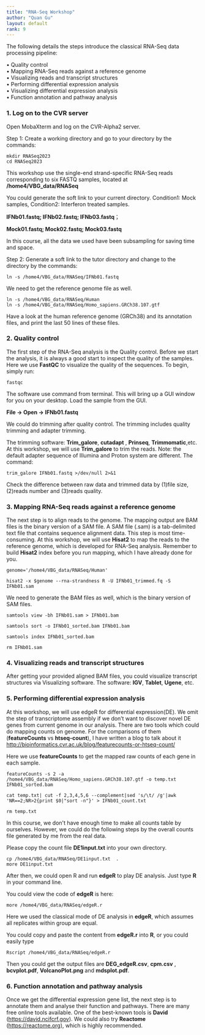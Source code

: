 ```yaml
---
title: "RNA-Seq Workshop"
author: "Quan Gu"
layout: default
rank: 9
---
```


The following details the steps introduce the classical RNA-Seq data processing pipeline:

• Quality control \
• Mapping RNA-Seq reads against a reference genome \
• Visualizing reads and transcript structures \
• Performing differential expression analysis \
• Visualizing differential expression analysis \
• Function annotation and pathway analysis  


###  1.	Log on to the CVR server ### 

Open MobaXterm and log on the CVR-Alpha2 server.

Step 1: Create a working directory and go to your directory by the commands:

```
mkdir RNASeq2023
cd RNASeq2023
```
  
This workshop use the single-end strand-specific RNA-Seq reads corresponding to six FASTQ samples, located at **/home4/VBG_data/RNASeq**

You could generate the soft link to your current directory. 
Condition1: Mock samples, 
Condition2: Interferon treated samples.
 
**IFNb01.fastq; IFNb02.fastq; IFNb03.fastq**；

**Mock01.fastq; Mock02.fastq; Mock03.fastq**

In this course, all the data we used have been subsampling for saving time and space.

Step 2: Generate a soft link to the tutor directory and change to the directory by the commands:

```
ln -s /home4/VBG_data/RNASeq/IFNb01.fastq
```

We need to get the reference genome file as well.

```
ln -s /home4/VBG_data/RNASeq/Human
ln -s /home4/VBG_data/RNASeq/Homo_sapiens.GRCh38.107.gtf
```

Have a look at the human reference genome (GRCh38) and its annotation files, and print the last 50 lines of these files. 

###  2. Quality control ### 

The first step of the RNA-Seq analysis is the Quality control. 
Before we start the analysis, it is always a good start to inspect the quality of the samples. Here we use **FastQC** to visualize the quality of the sequences. To begin, simply run:
```
fastqc 
```
The software use command from terminal. This will bring up a GUI window for you on your desktop.  Load the sample from the GUI.

**File -> Open -> IFNb01.fastq**

We could do trimming after quality control. The trimming includes quality trimming and adapter trimming.

The trimming software: **Trim_galore**, **cutadapt** , **Prinseq**, **Trimmomatic**,etc.  
At this workshop, we will use **Trim_galore** to trim the reads. 
Note: the default adapter sequence of Illumina and Proton system are different.
The command:

```
trim_galore IFNb01.fastq >/dev/null 2>&1
```

Check the difference between raw data and trimmed data by (1)file size, (2)reads number and (3)reads quality.


###  3.	Mapping RNA-Seq reads against a reference genome ###  

The next step is to align reads to the genome. The mapping output are BAM files is the binary version of a SAM file. A SAM file (.sam) is a tab-delimited text file that contains sequence alignment data. This step is most time-consuming.
At this workshop, we will use **Hisat2** to map the reads to the reference genome, which is developed for RNA-Seq analysis.  Remember to build **Hisat2** index before you run mapping, which I have already done for you.

```
genome='/home4/VBG_data/RNASeq/Human'

hisat2 -x $genome --rna-strandness R -U IFNb01_trimmed.fq -S IFNb01.sam
```

We need to generate the BAM files as well, which is the binary version of SAM files. 

 ```
samtools view -bh IFNb01.sam > IFNb01.bam

samtools sort -o IFNb01_sorted.bam IFNb01.bam

samtools index IFNb01_sorted.bam

rm IFNb01.sam
```

### 4.	Visualizing reads and transcript structures ### 
After getting your provided aligned BAM files, you could visualize transcript structures via Visualizing software. 
The software: **IGV**, **Tablet**, **Ugene**, etc.

### 5.	Performing differential expression analysis ###
At this workshop, we will use edgeR for differential expression(DE). We omit the step of
transcriptome assembly if we don’t want to discover novel DE genes from current genome in
our analysis.
There are two tools which could do mapping counts on genome. For the comparisons of them (**featureCounts** vs **htseq-count**), I have written a blog to talk about
it 
http://bioinformatics.cvr.ac.uk/blog/featurecounts-or-htseq-count/

Here we use **featureCounts** to get the mapped raw counts of each gene in each sample.

```
featureCounts -s 2 -a /home4/VBG_data/RNASeq/Homo_sapiens.GRCh38.107.gtf -o temp.txt IFNb01_sorted.bam

cat temp.txt| cut -f 2,3,4,5,6 --complement|sed 's/\t/ /g'|awk 'NR==2;NR>2{print $0|"sort -n"}' > IFNb01_count.txt

rm temp.txt

```

In this course, we don't have enough time to make all counts table by ourselves. However, we could do the following steps by the overall counts file generated by me from the real data.

Please copy the count file **DE1input.txt** into your own directory. 

```
cp /home4/VBG_data/RNASeq/DE1input.txt  . 
more DE1input.txt
```

After then, we could open R and run **edgeR** to play DE analysis.
Just type **R** in your command line.

You could view the code of **edgeR** is here:

```
more /home4/VBG_data/RNASeq/edgeR.r
```

Here we used the classical mode of DE analysis in **edgeR**, which assumes all replicates within group are equal.

You could copy and paste the content from **edgeR.r** into **R**, or you could easily type 

```
Rscript /home4/VBG_data/RNASeq/edgeR.r
```

Then you could get the output files are **DEG_edgeR.csv**, **cpm.csv** , **bcvplot.pdf**, **VolcanoPlot.png** and **mdsplot.pdf**.


### 6. Function annotation and pathway analysis ### 
Once we get the differential expression gene list, the next step is to annotate them and
analyse their function and pathways. There are many free online tools available. 
One of the
best-known tools is **David** (https://david.ncifcrf.gov). 
We could also try **Reactome**
(https://reactome.org), which is highly recommended.
